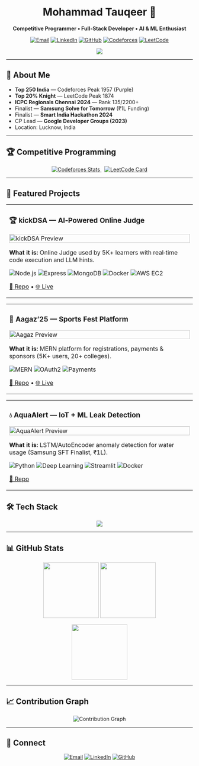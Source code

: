 <!-- Profile README for Mohammad Tauqeer -->
<div align="center">

# Mohammad Tauqeer 👋  
**Competitive Programmer • Full-Stack Developer • AI & ML Enthusiast**

[![Email](https://img.shields.io/badge/Email-Contact-blue?style=flat&logo=gmail)](mailto:Mtauqeer7770@gmail.com)
[![LinkedIn](https://img.shields.io/badge/LinkedIn-Connect-0A66C2?style=flat&logo=linkedin)](https://www.linkedin.com/in/mohammad-tauqeer-a-642702258?utm_source=share&utm_campaign=share_via&utm_content=profile&utm_medium=android_app)
[![GitHub](https://img.shields.io/badge/GitHub-Follow-181717?style=flat&logo=github)](https://github.com/codeMaverick7770)
[![Codeforces](https://img.shields.io/badge/Codeforces-Purple%201957-1F8ACB?style=flat&logo=codeforces)](https://codeforces.com/profile/pedrosa)
[![LeetCode](https://img.shields.io/badge/LeetCode-Knight%201874-FFA116?style=flat&logo=leetcode)](https://leetcode.com/Mtauqeer7770)

![](https://komarev.com/ghpvc/?username=codeMaverick7770&color=0e75b6&style=flat)

</div>

---

## 🚀 About Me
- **Top 250 India** — Codeforces Peak 1957 (Purple)  
- **Top 20% Knight** — LeetCode Peak 1874  
- **ICPC Regionals Chennai 2024** — Rank 135/2200+  
- Finalist — **Samsung Solve for Tomorrow** (₹1L Funding)  
- Finalist — **Smart India Hackathon 2024**  
- CP Lead — **Google Developer Groups (2023)**  
- Location: Lucknow, India

---

## 🏆 Competitive Programming

<p align="center">
  <a href="https://codeforces.com/profile/pedrosa">
    <img src="https://codeforces-readme-stats.vercel.app/api/card?username=pedrosa&theme=github_dark" alt="Codeforces Stats" />
  </a>
  &nbsp;
  <a href="https://leetcode.com/Mtauqeer7770">
    <img src="https://leetcard.jacoblin.cool/Mtauqeer7770?theme=dark&font=Source%20Code%20Pro&ext=contest" alt="LeetCode Card" />
  </a>
</p>

---



## 🚀 Featured Projects

<table>
  <tr>
    <td>
      <h3>🏆 kickDSA — AI‑Powered Online Judge</h3>
      <a href="https://kickdsa.online/">
        <img src="https://i.postimg.cc/W43mbg32/image.png" alt="kickDSA Preview" width="100%" />
      </a>
      <p><b>What it is:</b> Online Judge used by 5K+ learners with real‑time code execution and LLM hints.</p>
      <p>
        <img alt="Node.js" src="https://img.shields.io/badge/Node.js-339933?logo=nodedotjs&logoColor=white&labelColor=000&style=flat" />
        <img alt="Express" src="https://img.shields.io/badge/Express-000?logo=express&logoColor=white&style=flat" />
        <img alt="MongoDB" src="https://img.shields.io/badge/MongoDB-47A248?logo=mongodb&logoColor=white&style=flat" />
        <img alt="Docker" src="https://img.shields.io/badge/Docker-2496ED?logo=docker&logoColor=white&style=flat" />
        <img alt="AWS EC2" src="https://img.shields.io/badge/AWS%20EC2-FF9900?logo=amazon-aws&logoColor=white&style=flat" />
      </p>
      <p>
        <a href="https://github.com/codeMaverick7770/kickDSA">🔗 Repo</a> •
        <a href="https://kickdsa.online/">🌐 Live</a>
      </p>
    </td>
  </tr>
</table>

<table>
  <tr>
    <td>
      <h3>🎯 Aagaz’25 — Sports Fest Platform</h3>
      <a href="https://aagaz25.online/">
        <img src="https://i.postimg.cc/L8yf75VG/image.png" alt="Aagaz Preview" width="100%" />
      </a>
      <p><b>What it is:</b> MERN platform for registrations, payments & sponsors (5K+ users, 20+ colleges).</p>
      <p>
        <img alt="MERN" src="https://img.shields.io/badge/MERN-3C3C3C?logo=react&logoColor=61DAFB&style=flat" />
        <img alt="OAuth2" src="https://img.shields.io/badge/OAuth2-3D3D3D?logo=openid&logoColor=white&style=flat" />
        <img alt="Payments" src="https://img.shields.io/badge/Payments-2C7?style=flat" />
      </p>
      <p>
        <a href="https://github.com/codeMaverick7770/aagaz25">🔗 Repo</a> •
        <a href="https://aagaz25.online/">🌐 Live</a>
      </p>
    </td>
  </tr>
</table>

<table>
  <tr>
    <td>
      <h3>💧 AquaAlert — IoT + ML Leak Detection</h3>
      <a href="#">
        <img src="https://i.postimg.cc/50yzbVsj/image.png" alt="AquaAlert Preview" width="100%" />
      </a>
      <p><b>What it is:</b> LSTM/AutoEncoder anomaly detection for water usage (Samsung SFT Finalist, ₹1L).</p>
      <p>
        <img alt="Python" src="https://img.shields.io/badge/Python-3776AB?logo=python&logoColor=white&style=flat" />
        <img alt="Deep Learning" src="https://img.shields.io/badge/Deep%20Learning-3A3A3A?logo=tensorflow&logoColor=white&style=flat" />
        <img alt="Streamlit" src="https://img.shields.io/badge/Streamlit-FF4B4B?logo=streamlit&logoColor=white&style=flat" />
        <img alt="Docker" src="https://img.shields.io/badge/Docker-2496ED?logo=docker&logoColor=white&style=flat" />
      </p>
      <p>
        <a href="https://github.com/codeMaverick7770/aquaalert">🔗 Repo</a>
      </p>
    </td>
  </tr>
</table>




## 🛠 Tech Stack

<p align="center">
  <img src="https://skillicons.dev/icons?i=java,python,javascript,nodejs,express,mongodb,react,tailwind,docker,aws,nginx,linux,git,githubactions,postman,figma" />
</p>

---

## 📊 GitHub Stats

<p align="center">
  <img src="https://github-readme-stats.vercel.app/api?username=codeMaverick7770&show_icons=true&theme=tokyonight&hide_border=true" height="150" />
  <img src="https://github-readme-stats.vercel.app/api/top-langs/?username=codeMaverick7770&layout=compact&theme=tokyonight&hide_border=true" height="150" />
</p>

<p align="center">
  <img src="https://streak-stats.demolab.com?user=codeMaverick7770&theme=tokyonight&hide_border=true" height="150" />
</p>

---

## 📈 Contribution Graph
<p align="center">
  <img src="https://github-readme-activity-graph.vercel.app/graph?username=codeMaverick7770&theme=tokyo-night&hide_border=true" alt="Contribution Graph" />
</p>

---

## 🤝 Connect
<p align="center">
  <a href="mailto:Mtauqeer7770@gmail.com"><img alt="Email" src="https://img.shields.io/badge/Email-red?style=for-the-badge&logo=gmail&logoColor=white" /></a>
  <a href="https://linkedin.com/in/mohammad-tauqeer-ansari"><img alt="LinkedIn" src="https://img.shields.io/badge/LinkedIn-blue?style=for-the-badge&logo=linkedin&logoColor=white" /></a>
  <a href="https://github.com/codeMaverick7770"><img alt="GitHub" src="https://img.shields.io/badge/GitHub-black?style=for-the-badge&logo=github&logoColor=white" /></a>
</p>

